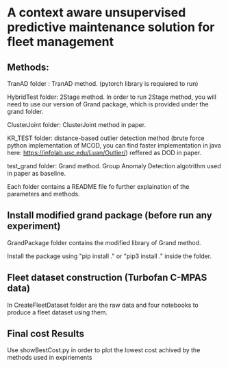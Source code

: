 # A context aware unsupervised predictive maintenance solution for fleet management

## Methods:
TranAD folder : TranAD method. (pytorch library is requiered to run)

HybridTest folder: 2Stage method. In order to run 2Stage method, you will need to use our version of Grand package, which is provided under the grand folder.

ClusterJoint folder: ClusterJoint method in paper.

KR_TEST folder: distance-based outlier detection method (brute force python implementation of MCOD, you can find faster implementation in java here: https://infolab.usc.edu/Luan/Outlier/) reffered as DOD in paper.

test_grand folder: Grand method. Group Anomaly Detection algotrithm used in paper as baseline.

Each folder contains a README file fo further explaination of the parameters and methods.

## Install modified grand package (before run any experiment)

GrandPackage folder contains the modified library of Grand method.

Install the package using "pip install ." or "pip3 install ." inside the folder.


## Fleet dataset construction (Turbofan C-MPAS data)

In CreateFleetDataset folder are the raw data and four notebooks to produce a fleet dataset using them.

## Final cost Results

Use showBestCost.py in order to plot the lowest cost achived by the methods used in expiriements
